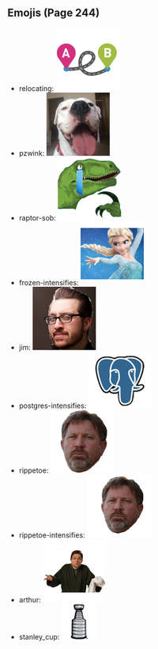 
## Emojis (Page 244)

* relocating: ![relocating](output/relocating.png)
* pzwink: ![pzwink](output/pzwink.jpg)
* raptor-sob: ![raptor-sob](output/raptor-sob.png)
* frozen-intensifies: ![frozen-intensifies](output/frozen-intensifies.gif)
* jim: ![jim](output/jim.jpg)
* postgres-intensifies: ![postgres-intensifies](output/postgres-intensifies.gif)
* rippetoe: ![rippetoe](output/rippetoe.png)
* rippetoe-intensifies: ![rippetoe-intensifies](output/rippetoe-intensifies.gif)
* arthur: ![arthur](output/arthur.jpg)
* stanley_cup: ![stanley_cup](output/stanley_cup.png)
